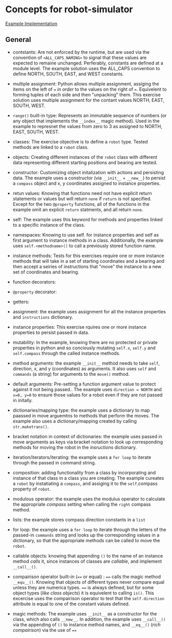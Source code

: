 # Concepts for robot-simulator

[Example Implementation](https://github.com/exercism/python/blob/master/exercises/robot-simulator/example.py)


## General

- contstants: Are not enforced by the runtime, but are used via the convention of `<ALL_CAPS_NAMING>` to signal that these values are expected to remaine unchanged.  Perferably, constants are defined at a module level. The example solution uses the ALL_CAPS convention to define NORTH, SOUTH, EAST, and WEST constants. 

- multiple assignment:  Python allows multiple assignment, assiging the items on the left of `=` _in order_ to the values on the right of `=`.  Equivelent to forming tuples of each side and then "unpacking" them.  This exercise solution uses multiple assignment for the contant values NORTH, EAST, SOUTH, WEST.

- `range()` built-in type:  Represents an immutable sequence of numbers (or any object that implements the `__index__` magic method).  Used in the example to represnet the values from zero to 3 as assigned to NORTH, EAST, SOUTH, WEST. 

- classes: The exercise objective is to define a `robot` type.  Tested methods are linked to a `robot` class.

- objects: Creating different instances of the `robot` class with different data representing different starting positions and bearing are tested.

- constructor: Customizing object initalization with actions and persisting data. The example uses a constructor (via `__init__` + `__new__`) to persist a `compass` object and x, y coordinates assigned to instance properties.

- retun values:  Knowing that functions need not have explicit return statements or values but will return `none` if `return` is not specified.  Except for the two `@property` functions, all of the functions in the example omit an explicit `return` statments, and all return `none`.

- self: The example uses this keyword for methods and properties linked to a specific instance of the class.

- namespaces: Knowing to use self.<propertyname> for instance properties and self as first argument to instance methods in a class.  Additionally, the example uses `self.<methodname>()` to call a previously stored function name.
  
- instance methods: Tests for this exercises require one or more instance methods that will take in a set of starting coordinates and a bearing and then accept a seiries of instructions that "move" the instance to a new set of coordinates and bearing.

- function decorators:

- `@property` decorator:

- getters:

- assignment:  the example uses assignment for all the instance properties and `instructions` dictionary.

- instance properties: This exercise rquires one or more instance properties to persist passed in data.

- mutability: In the example, knowing there are no protected or private properties in python and so conciously mutating `self.x`, `self.y` and `self.compass` through the called instance methods.

- method arguments: the example `__init__` method needs to take `self`, direction, x, and y (coordinates) as arguments.  It also uses `self` and `commands` (a string) for arguments to the `move()` method.
- default arguments:  Pre-setting a function argument value to protect against it not being passed..  The example uses `direction = NORTH` and `x=0, y=0` to ensure those values for a robot even if they are not passed in initally.

- dictionaries/mapping type: the example uses a dictionary to map paassed in move arguemtns to methods that perform the moves.  The example also uses a dictionary/mapping created by calling `str.maketrans()`.

- bracket notation in context of dictionaries: the example uses passed in move arguments as keys via bracket notation to look up corresponding methods for moving the robot in the _insructions_ dictionary. 

- iteration/iterators/iterating: the example uses a `for loop` to iterate through the passed in command string.

- composition:  adding functionality from a class by incorporating and instance of that class in a class you are creating.  The example cureates a `robot` by instatiating a `compass`, and assiging it to the `self`.compass property of `robot`.

- modulous operator: the example uses the modulus operator to calculate the appropriate _compass_ setting when calling the `right` compass method.

- lists:  the example stores compass direction constants in a `list`

- for loop: the example uses a `for loop` to iterate through the letters of the passed-in `commands` string and looks up the corresponding values in a dictionary, so that the appropriate methods can be called to move the `robot`.

- callable objects:  knowing that appending `()` to the name of an instance method _calls_ it, since instances of classes are _callable_, and implement `__call__()`.

- compairison operator built-in (`==` or equal) :  `==` calls the magic method `__equ__()`.  Knowing that objects of different types never compare equal unless they are numerica types.  `==` is always defined, but for some object types (_like class objects_) it is equivelent to calling `is()`.  This excercise uses the compairison operator to test that the `self.direction` attribute is equal to one of the constant values defined.

- magic methods:  The example uses `__init__` as a constructor for the class, which also calls `__new__`.  In addition, the example uses `__call__()` via the appending of `()` to instance method names, and `__eq__()` (_rich compairison_) via the use of `==`

